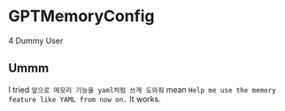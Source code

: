 # GPTMemoryConfig
4 Dummy User

## Ummm

I tried `앞으로 메모리 기능을 yaml처럼 쓰게 도와줘` mean `Help me use the memory feature like YAML from now on.`
It works.
